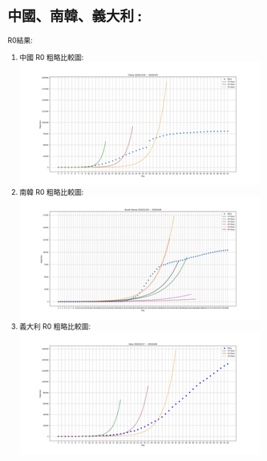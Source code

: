 # 中國、南韓、義大利 :
R0結果:
1. 中國 R0 粗略比較圖:
![image](https://github.com/Mephisto-000/SCU_Math_project/blob/master/Country_COVID19/Data_plot/China_R0compare.png)
2. 南韓 R0 粗略比較圖:
![image](https://github.com/Mephisto-000/SCU_Math_project/blob/master/Country_COVID19/Data_plot/Korea_R0compare.png)
3. 義大利 R0 粗略比較圖:
![image](https://github.com/Mephisto-000/SCU_Math_project/blob/master/Country_COVID19/Data_plot/Italy_R0compare.png)
